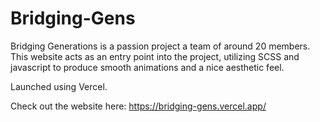 # Bridging-Gens
Bridging Generations is a passion project a team of around 20 members. This website acts as an entry point into the project, utilizing SCSS and javascript to produce smooth animations and a nice aesthetic feel.

Launched using Vercel.

Check out the website here: https://bridging-gens.vercel.app/
